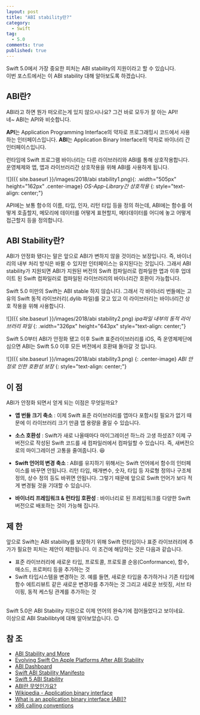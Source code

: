 ```yaml
---
layout: post
title: "ABI stability란?"
category:
  - Swift
tag:
  - 5.0
comments: true
published: true
---
```


Swift 5.0에서 가장 중요한 피처는 ABI stability의 지원이라고 할 수 있습니다. <br/> 
이번 포스트에서는 이 ABI stability 대해 알아보도록 하겠습니다.

## ABI란? 

ABI라고 하면 뭔가 떠오르는게 있지 않으시나요? 그건 바로 모두가 잘 아는 API! <br/> 
네~ ABI는 API와 비슷합니다.

**API**는 Application Programming Interface의 약자로 프로그래밍시 코드에서 사용하는 인터페이스입니다. **ABI**는 Application Binary Interface의 약자로 바이너리 간 인터페이스입니다.

런타임에 Swift 프로그램 바이너리는 다른 라이브러리와 ABI를 통해 상호작용합니다. 운영체제와 앱, 앱과 라이브러리간 상호작용을 위해 ABI를 사용하게 됩니다.

![]({{ site.baseurl }}/images/2018/abi stability1.png){: .width="505px" height="162px" .center-image}
*OS-App-Library간 상호작용*
{: style="text-align: center;"}

API에는 보통 함수의 이름, 타입, 인자, 리턴 타입 등을 정의 하는데, ABI에는 함수를 어떻게 호출할지, 메모리에 데이터를 어떻게 표현할지, 메타데이터를 어디에 놓고 어떻게 접근할지 등을 정의합니다.

## ABI Stability란?

ABI가 안정화 됐다는 말은 앞으로 ABI가 변하지 않을 것이라는 보장입니다. 즉, 바이너리의 내부 처리 방식은 바뀔 수 있지만 인터페이스는 유지된다는 것입니다. 그래서 ABI stability가 지원되면 ABI가 지원된 버전의 Swift 컴파일러로 컴파일한 앱과 이후 업데이트 된 Swift 컴파일러로 컴파일된 라이브러리의 바이너리간 호환이 가능합니다.

Swift 5.0 미만의 Swift는 ABI stable 하지 않습니다. 그래서 각 바이너리 번들에는 고유의 Swift 동적 라이브러리(.dylib 파일)를 갖고 있고 이 라이브러리는 바이너리간 상호 작용을 위해 사용합니다.

![]({{ site.baseurl }}/images/2018/abi stability2.png)
*ipa파일 내부의 동적 라이브러리 파일*
{: .width="326px" height="643px" style="text-align: center;"}

Swift 5.0부터 ABI가 안정화 됐고 이후 Swift 표준라이브러리를 iOS, 즉 운영체제단에 심으면 ABI는 Swift 5.0 이후 모든 버전에서 호환돼 돌아갈 것 입니다.

![]({{ site.baseurl }}/images/2018/abi stability3.png)
{: .center-image}
*ABI 안정로 인한 호환성 보장*
{: style="text-align: center;"}



## 이 점
ABI가 안정화 되면서 얻게 되는 이점은 무엇일까요?

* **앱 번들 크기 축소** : 이제 Swift 표준 라이브러리를 앱마다 포함시킬 필요가 없기 때문에 이 라이브러리 크기 만큼 앱 용량을 줄일 수 있습니다.

* **소스 호환성** : Swift가 새로 나올때마다 마이그레이션 하느라 고생 하셨죠? 이제 구버전으로 작성된 Swift 코드를 새 컴파일러에서 컴파일할 수 있습니다. 즉, 새버전으로의 마이그레이션 고통을 줄여줍니다. 😆

* **Swift 언어의 변경 축소** : ABI를 유지하기 위해서는 Swift 언어에서 함수의 인터페이스를 바꾸면 안됩니다. 리턴 타입, 매개변수, 숫자, 타입 등 자료형 정의나 구조체 정의, 상수 정의 등도 바뀌면 안됩니다. 그렇기 때문에 앞으로 Swift 언어가 보다 적게 변경될 것을 기대할 수 있습니다.

* **바이너리 프레임워크 & 런타임 호환성** : 바이너리로 된 프레임워크를 다양한 Swift 버전으로 배포하는 것이 가능해 집니다. 

## 제 한
앞으로 Swift는 ABI stability를 보장하기 위해 Swift 런타임이나 표준 라이브러리에 추가가 필요한 피처는 제안이 제한됩니다. 이 조건에 해당하는 것은 다음과 같습니다.

* 표준 라이브러리에 새로운 타입, 프로토콜, 프로토콜 순응(Conformance), 함수, 매소드, 프로퍼티 등을 추가하는 것
* Swift 타입시스템을 변경하는 것. 예를 들면, 새로운 타입을 추가하거나 기존 타입에 함수 에트리뷰트 같은 새로운 변경자를 추가하는 것 그리고 새로운 브릿징, 서브 타이핑, 동적 케스팅 관계를 추가하는 것

<br/>
Swift 5.0은 ABI Stability 지원으로 이제 언어의 완숙기에 접어들었다고 보이네요.<br/> 
이상으로 ABI Stabilibty에 대해 알아보았습니다. 😉

## 참 조

* [ABI Stability and More](https://swift.org/blog/abi-stability-and-more/)
* [Evolving Swift On Apple Platforms After ABI Stability](https://swift.org/blog/abi-stability-and-apple/)
* [ABI Dashboard](https://swift.org/abi-stability/)
* [Swift ABI Stability Manifesto](https://github.com/apple/swift/blob/master/docs/ABIStabilityManifesto.md)
* [Swift 5 ABI Stability](https://medium.com/swift-india/swift-5-abi-stability-769ccb986d79)
* [ABI란 무엇인가요?](https://www.slideshare.net/ssusere4785c/abi-34537158)
* [Wikipedia - Application binary interface]()
* [What is an application binary interface (ABI)?](https://stackoverflow.com/questions/2171177/what-is-an-application-binary-interface-abi)
* [x86 calling conventions](https://en.wikipedia.org/wiki/X86_calling_conventions#x86-64_calling_conventions)